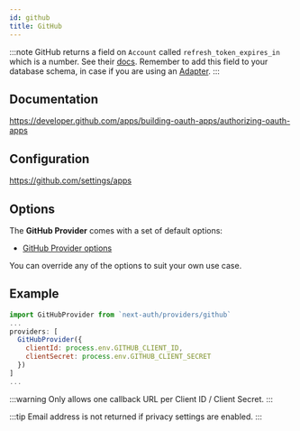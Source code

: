 ```yaml
---
id: github
title: GitHub
---
```


:::note
GitHub returns a field on `Account` called `refresh_token_expires_in` which is a number. See their [docs](https://docs.github.com/en/developers/apps/building-github-apps/refreshing-user-to-server-access-tokens#response). Remember to add this field to your database schema, in case if you are using an [Adapter](/adapters/overview).
:::


## Documentation

https://developer.github.com/apps/building-oauth-apps/authorizing-oauth-apps

## Configuration

https://github.com/settings/apps

## Options

The **GitHub Provider** comes with a set of default options:

- [GitHub Provider options](https://github.com/nextauthjs/next-auth/blob/main/src/providers/github.js)

You can override any of the options to suit your own use case.

## Example

```js
import GitHubProvider from `next-auth/providers/github`
...
providers: [
  GitHubProvider({
    clientId: process.env.GITHUB_CLIENT_ID,
    clientSecret: process.env.GITHUB_CLIENT_SECRET
  })
]
...
```

:::warning
Only allows one callback URL per Client ID / Client Secret.
:::

:::tip
Email address is not returned if privacy settings are enabled.
:::
